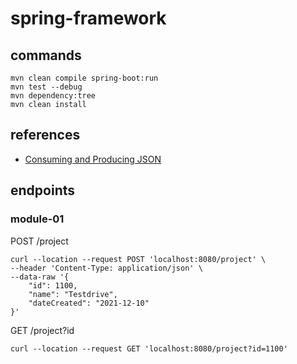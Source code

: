 # spring-framework

## commands

```
mvn clean compile spring-boot:run
mvn test --debug
mvn dependency:tree
mvn clean install
```

## references

- [Consuming and Producing JSON](https://www.baeldung.com/spring-boot-json)

## endpoints

### module-01

POST /project
```
curl --location --request POST 'localhost:8080/project' \
--header 'Content-Type: application/json' \
--data-raw '{
    "id": 1100,
    "name": "Testdrive",
    "dateCreated": "2021-12-10"
}'
```

GET /project?id
```
curl --location --request GET 'localhost:8080/project?id=1100'
```